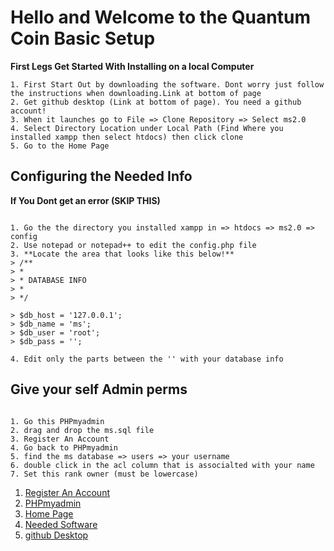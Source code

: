 # Hello and Welcome to the Quantum Coin Basic Setup

**First Legs Get Started With Installing on a local Computer**

```
1. First Start Out by downloading the software. Dont worry just follow the instructions when downloading.Link at bottom of page
2. Get github desktop (Link at bottom of page). You need a github account!
3. When it launches go to File => Clone Repository => Select ms2.0
4. Select Directory Location under Local Path (Find Where you installed xampp then select htdocs) then click clone
5. Go to the Home Page
```

## Configuring the Needed Info
**If You Dont get an error (SKIP THIS)**
```

1. Go the the directory you installed xampp in => htdocs => ms2.0 => config
2. Use notepad or notepad++ to edit the config.php file
3. **Locate the area that looks like this below!**
> /**
> *
> * DATABASE INFO
> *
> */

> $db_host = '127.0.0.1';
> $db_name = 'ms';
> $db_user = 'root';
> $db_pass = '';

4. Edit only the parts between the '' with your database info

```

## Give your self Admin perms
```

1. Go this PHPmyadmin
2. drag and drop the ms.sql file 
3. Register An Account
4. Go back to PHPmyadmin
5. find the ms database => users => your username
6. double click in the acl column that is associalted with your name
7. Set this rank owner (must be lowercase)

```

1. [Register An Account](http://localhost/ms2.0/register)
2. [PHPmyadmin](http://localhost/phpmyadmin)
3. [Home Page](http://localhost/ms2.0)
4. [Needed Software](https://www.apachefriends.org/index.html)
5. [github Desktop](https://desktop.github.com/)
